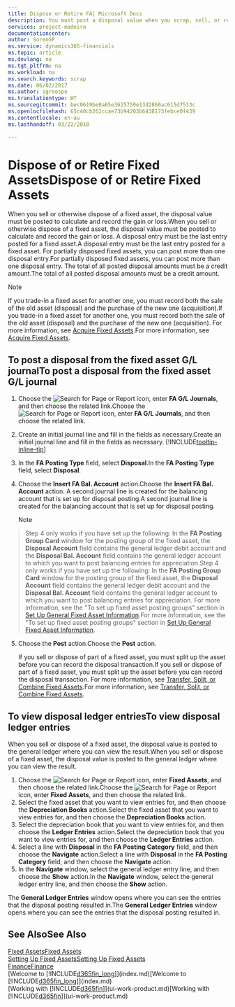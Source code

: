 ```yaml
---
title: Dispose or Retire FA| Microsoft Docs
description: You must post a disposal value when you scrap, sell, or retire a fixed asset.
services: project-madeira
documentationcenter: 
author: SorenGP
ms.service: dynamics365-financials
ms.topic: article
ms.devlang: na
ms.tgt_pltfrm: na
ms.workload: na
ms.search.keywords: scrap
ms.date: 06/02/2017
ms.author: sgroespe
ms.translationtype: HT
ms.sourcegitcommit: bec0619be0a65e3625759e13d2866ac615d7513c
ms.openlocfilehash: 65c40cb262ccae73b94203b6438173febce0f439
ms.contentlocale: en-au
ms.lasthandoff: 03/22/2018

---
```

# <a name="dispose-of-or-retire-fixed-assets"></a><span data-ttu-id="2d773-103">Dispose of or Retire Fixed Assets</span><span class="sxs-lookup"><span data-stu-id="2d773-103">Dispose of or Retire Fixed Assets</span></span>
<span data-ttu-id="2d773-104">When you sell or otherwise dispose of a fixed asset, the disposal value must be posted to calculate and record the gain or loss.</span><span class="sxs-lookup"><span data-stu-id="2d773-104">When you sell or otherwise dispose of a fixed asset, the disposal value must be posted to calculate and record the gain or loss.</span></span> <span data-ttu-id="2d773-105">A disposal entry must be the last entry posted for a fixed asset.</span><span class="sxs-lookup"><span data-stu-id="2d773-105">A disposal entry must be the last entry posted for a fixed asset.</span></span> <span data-ttu-id="2d773-106">For partially disposed fixed assets, you can post more than one disposal entry.</span><span class="sxs-lookup"><span data-stu-id="2d773-106">For partially disposed fixed assets, you can post more than one disposal entry.</span></span> <span data-ttu-id="2d773-107">The total of all posted disposal amounts must be a credit amount.</span><span class="sxs-lookup"><span data-stu-id="2d773-107">The total of all posted disposal amounts must be a credit amount.</span></span>  

> [!NOTE]  
>   <span data-ttu-id="2d773-108">If you trade-in a fixed asset for another one, you must record both the sale of the old asset (disposal) and the purchase of the new one (acquisition).</span><span class="sxs-lookup"><span data-stu-id="2d773-108">If you trade-in a fixed asset for another one, you must record both the sale of the old asset (disposal) and the purchase of the new one (acquisition).</span></span> <span data-ttu-id="2d773-109">For more information, see [Acquire Fixed Assets](fa-how-acquire.md).</span><span class="sxs-lookup"><span data-stu-id="2d773-109">For more information, see [Acquire Fixed Assets](fa-how-acquire.md).</span></span>  

## <a name="to-post-a-disposal-from-the-fixed-asset-gl-journal"></a><span data-ttu-id="2d773-110">To post a disposal from the fixed asset G/L journal</span><span class="sxs-lookup"><span data-stu-id="2d773-110">To post a disposal from the fixed asset G/L journal</span></span>
1. <span data-ttu-id="2d773-111">Choose the ![Search for Page or Report](media/ui-search/search_small.png "Search for Page or Report icon") icon, enter **FA G/L Journals**, and then choose the related link.</span><span class="sxs-lookup"><span data-stu-id="2d773-111">Choose the ![Search for Page or Report](media/ui-search/search_small.png "Search for Page or Report icon") icon, enter **FA G/L Journals**, and then choose the related link.</span></span>  
2. <span data-ttu-id="2d773-112">Create an initial journal line and fill in the fields as necessary.</span><span class="sxs-lookup"><span data-stu-id="2d773-112">Create an initial journal line and fill in the fields as necessary.</span></span> [!INCLUDE[tooltip-inline-tip](includes/tooltip-inline-tip_md.md)]  
3. <span data-ttu-id="2d773-113">In the **FA Posting Type** field, select **Disposal**.</span><span class="sxs-lookup"><span data-stu-id="2d773-113">In the **FA Posting Type** field, select **Disposal**.</span></span>  
4. <span data-ttu-id="2d773-114">Choose the **Insert FA Bal. Account** action.</span><span class="sxs-lookup"><span data-stu-id="2d773-114">Choose the **Insert FA Bal. Account** action.</span></span> <span data-ttu-id="2d773-115">A second journal line is created for the balancing account that is set up for disposal posting.</span><span class="sxs-lookup"><span data-stu-id="2d773-115">A second journal line is created for the balancing account that is set up for disposal posting.</span></span>  

    > [!NOTE]  
>   <span data-ttu-id="2d773-116">Step 4 only works if you have set up the following: In the **FA Posting Group Card** window for the posting group of the fixed asset, the **Disposal Account** field contains the general ledger debit account and the **Disposal Bal. Account** field contains the general ledger account to which you want to post balancing entries for appreciation.</span><span class="sxs-lookup"><span data-stu-id="2d773-116">Step 4 only works if you have set up the following: In the **FA Posting Group Card** window for the posting group of the fixed asset, the **Disposal Account** field contains the general ledger debit account and the **Disposal Bal. Account** field contains the general ledger account to which you want to post balancing entries for appreciation.</span></span> <span data-ttu-id="2d773-117">For more information, see the "To set up fixed asset posting groups" section in [Set Up General Fixed Asset Information](fa-how-setup-general.md).</span><span class="sxs-lookup"><span data-stu-id="2d773-117">For more information, see the "To set up fixed asset posting groups" section in [Set Up General Fixed Asset Information](fa-how-setup-general.md).</span></span>  
5. <span data-ttu-id="2d773-118">Choose the **Post** action.</span><span class="sxs-lookup"><span data-stu-id="2d773-118">Choose the **Post** action.</span></span>  

    <span data-ttu-id="2d773-119">If you sell or dispose of part of a fixed asset, you must split up the asset before you can record the disposal transaction.</span><span class="sxs-lookup"><span data-stu-id="2d773-119">If you sell or dispose of part of a fixed asset, you must split up the asset before you can record the disposal transaction.</span></span> <span data-ttu-id="2d773-120">For more information, see [Transfer, Split, or Combine Fixed Assets](fa-how-trans-split-combine.md).</span><span class="sxs-lookup"><span data-stu-id="2d773-120">For more information, see [Transfer, Split, or Combine Fixed Assets](fa-how-trans-split-combine.md).</span></span>  

## <a name="to-view-disposal-ledger-entries"></a><span data-ttu-id="2d773-121">To view disposal ledger entries</span><span class="sxs-lookup"><span data-stu-id="2d773-121">To view disposal ledger entries</span></span>
<span data-ttu-id="2d773-122">When you sell or dispose of a fixed asset, the disposal value is posted to the general ledger where you can view the result.</span><span class="sxs-lookup"><span data-stu-id="2d773-122">When you sell or dispose of a fixed asset, the disposal value is posted to the general ledger where you can view the result.</span></span>  

1. <span data-ttu-id="2d773-123">Choose the ![Search for Page or Report](media/ui-search/search_small.png "Search for Page or Report icon") icon, enter **Fixed Assets**, and then choose the related link.</span><span class="sxs-lookup"><span data-stu-id="2d773-123">Choose the ![Search for Page or Report](media/ui-search/search_small.png "Search for Page or Report icon") icon, enter **Fixed Assets**, and then choose the related link.</span></span>  
2. <span data-ttu-id="2d773-124">Select the fixed asset that you want to view entries for, and then choose the **Depreciation Books** action.</span><span class="sxs-lookup"><span data-stu-id="2d773-124">Select the fixed asset that you want to view entries for, and then choose the **Depreciation Books** action.</span></span>  
3. <span data-ttu-id="2d773-125">Select the depreciation book that you want to view entries for, and then choose the **Ledger Entries** action.</span><span class="sxs-lookup"><span data-stu-id="2d773-125">Select the depreciation book that you want to view entries for, and then choose the **Ledger Entries** action.</span></span>  
4. <span data-ttu-id="2d773-126">Select a line with **Disposal** in the **FA Posting Category** field, and then choose the **Navigate** action.</span><span class="sxs-lookup"><span data-stu-id="2d773-126">Select a line with **Disposal** in the **FA Posting Category** field, and then choose the **Navigate** action.</span></span>  
5. <span data-ttu-id="2d773-127">In the **Navigate** window, select the general ledger entry line, and then choose the **Show** action.</span><span class="sxs-lookup"><span data-stu-id="2d773-127">In the **Navigate** window, select the general ledger entry line, and then choose the **Show** action.</span></span>  

<span data-ttu-id="2d773-128">The **General Ledger Entries** window opens where you can see the entries that the disposal posting resulted in.</span><span class="sxs-lookup"><span data-stu-id="2d773-128">The **General Ledger Entries** window opens where you can see the entries that the disposal posting resulted in.</span></span>  

## <a name="see-also"></a><span data-ttu-id="2d773-129">See Also</span><span class="sxs-lookup"><span data-stu-id="2d773-129">See Also</span></span>
[<span data-ttu-id="2d773-130">Fixed Assets</span><span class="sxs-lookup"><span data-stu-id="2d773-130">Fixed Assets</span></span>](fa-manage.md)  
[<span data-ttu-id="2d773-131">Setting Up Fixed Assets</span><span class="sxs-lookup"><span data-stu-id="2d773-131">Setting Up Fixed Assets</span></span>](fa-setup.md)  
[<span data-ttu-id="2d773-132">Finance</span><span class="sxs-lookup"><span data-stu-id="2d773-132">Finance</span></span>](finance.md)  
<span data-ttu-id="2d773-133">[Welcome to [!INCLUDE[d365fin_long](includes/d365fin_long_md.md)]](index.md)</span><span class="sxs-lookup"><span data-stu-id="2d773-133">[Welcome to [!INCLUDE[d365fin_long](includes/d365fin_long_md.md)]](index.md)</span></span>  
<span data-ttu-id="2d773-134">[Working with [!INCLUDE[d365fin](includes/d365fin_md.md)]](ui-work-product.md)</span><span class="sxs-lookup"><span data-stu-id="2d773-134">[Working with [!INCLUDE[d365fin](includes/d365fin_md.md)]](ui-work-product.md)</span></span>

